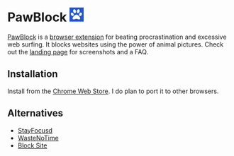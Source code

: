 # PawBlock ![logo](chrome/images/icon-32-on.png)
[PawBlock](https://www.dannyguo.com/pawblock/) is a [browser
extension](https://en.wikipedia.org/wiki/Browser_extension) for beating
procrastination and excessive web surfing. It blocks websites using the power
of animal pictures. Check out the [landing page](https://dannyguo.com/pawblock)
for screenshots and a FAQ.

## Installation
Install from the [Chrome Web
Store](https://chrome.google.com/webstore/detail/pawblock/jngmmiaolbliepfphdnelgfcclpnkoja).
I do plan to port it to other browsers.

## Alternatives
* [StayFocusd](https://chrome.google.com/webstore/detail/stayfocusd/laankejkbhbdhmipfmgcngdelahlfoji)
* [WasteNoTime](http://www.bumblebeesystems.com/wastenotime/)
* [Block Site](https://chrome.google.com/webstore/detail/block-site/eiimnmioipafcokbfikbljfdeojpcgbh)
